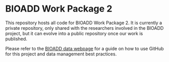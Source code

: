 # BIOADD Work Package 2

This repository hosts all code for BIOADD Work Package 2. It is currently a private repository, only shared with the researchers involved in the BIOADD project, but it can evolve into a public repository once our work is published.

Please refer to the [BIOADD data webpage](https://el-chinosauro.github.io/bioadd-wp2-github/) for a guide on how to use GitHub for this project and data management best practices.


